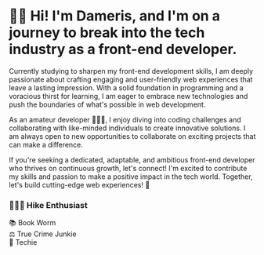# 👋🏾 Hi! I'm Dameris, and I'm on a journey to break into the tech industry as a **front-end developer**.

Currently studying to sharpen my front-end development skills, I am deeply passionate about crafting engaging and user-friendly web experiences that leave a lasting impression. With a solid foundation in programming and a voracious thirst for learning, I am eager to embrace new technologies and push the boundaries of what's possible in web development.

As an amateur developer 👩🏾‍💻, I enjoy diving into coding challenges and collaborating with like-minded individuals to create innovative solutions. I am always open to new opportunities to collaborate on exciting projects that can make a difference.

If you're seeking a dedicated, adaptable, and ambitious front-end developer who thrives on continuous growth, let's connect! I'm excited to contribute my skills and passion to make a positive impact in the tech world. Together, let's build cutting-edge web experiences! 💫

### 🤸🏾‍♀️ Hike Enthusiast  
📚 Book Worm  
⚖️ True Crime Junkie  
🌿 Techie 
